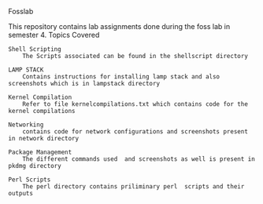 Fosslab

This repository contains lab assignments done during the foss lab in semester 4.
Topics Covered

    Shell Scripting
        The Scripts associated can be found in the shellscript directory

    LAMP STACK
        Contains instructions for installing lamp stack and also screenshots which is in lampstack directory

    Kernel Compilation
        Refer to file kernelcompilations.txt which contains code for the kernel compilations

    Networking
        contains code for network configurations and screenshots present in network directory

    Package Management
        The different commands used  and screenshots as well is present in pkdmg directory

    Perl Scripts
        The perl directory contains priliminary perl  scripts and their outputs


